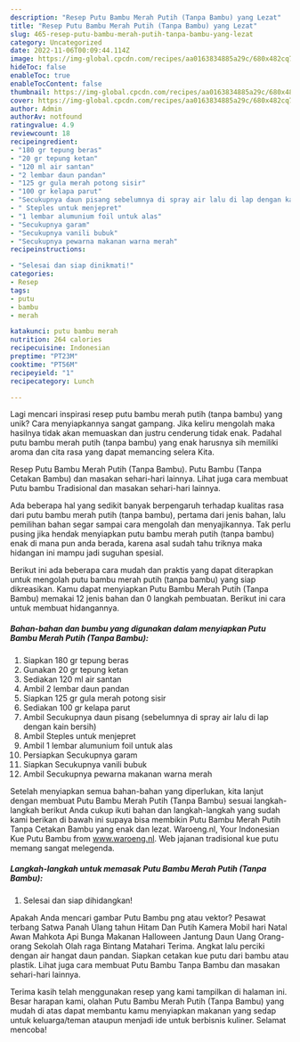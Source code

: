 ```yaml
---
description: "Resep Putu Bambu Merah Putih (Tanpa Bambu) yang Lezat"
title: "Resep Putu Bambu Merah Putih (Tanpa Bambu) yang Lezat"
slug: 465-resep-putu-bambu-merah-putih-tanpa-bambu-yang-lezat
category: Uncategorized
date: 2022-11-06T00:09:44.114Z
image: https://img-global.cpcdn.com/recipes/aa0163834885a29c/680x482cq70/putu-bambu-merah-putih-tanpa-bambu-foto-resep-utama.jpg
hideToc: false
enableToc: true
enableTocContent: false
thumbnail: https://img-global.cpcdn.com/recipes/aa0163834885a29c/680x482cq70/putu-bambu-merah-putih-tanpa-bambu-foto-resep-utama.jpg
cover: https://img-global.cpcdn.com/recipes/aa0163834885a29c/680x482cq70/putu-bambu-merah-putih-tanpa-bambu-foto-resep-utama.jpg
author: Admin
authorAv: notfound
ratingvalue: 4.9
reviewcount: 18
recipeingredient:
- "180 gr tepung beras"
- "20 gr tepung ketan"
- "120 ml air santan"
- "2 lembar daun pandan"
- "125 gr gula merah potong sisir"
- "100 gr kelapa parut"
- "Secukupnya daun pisang sebelumnya di spray air lalu di lap dengan kain bersih"
- " Steples untuk menjepret"
- "1 lembar alumunium foil untuk alas"
- "Secukupnya garam"
- "Secukupnya vanili bubuk"
- "Secukupnya pewarna makanan warna merah"
recipeinstructions:

- "Selesai dan siap dinikmati!"
categories:
- Resep
tags:
- putu
- bambu
- merah

katakunci: putu bambu merah 
nutrition: 264 calories
recipecuisine: Indonesian
preptime: "PT23M"
cooktime: "PT56M"
recipeyield: "1"
recipecategory: Lunch

---
```





Lagi mencari inspirasi resep putu bambu merah putih (tanpa bambu) yang unik? Cara menyiapkannya sangat gampang. Jika keliru mengolah maka hasilnya tidak akan memuaskan dan justru cenderung tidak enak. Padahal putu bambu merah putih (tanpa bambu) yang enak harusnya sih memiliki aroma dan cita rasa yang dapat memancing selera Kita.





Resep Putu Bambu Merah Putih (Tanpa Bambu). Putu Bambu (Tanpa Cetakan Bambu) dan masakan sehari-hari lainnya. Lihat juga cara membuat Putu bambu Tradisional dan masakan sehari-hari lainnya.

Ada beberapa hal yang sedikit banyak berpengaruh terhadap kualitas rasa dari putu bambu merah putih (tanpa bambu), pertama dari jenis bahan, lalu pemilihan bahan segar sampai cara mengolah dan menyajikannya. Tak perlu pusing jika hendak menyiapkan putu bambu merah putih (tanpa bambu) enak di mana pun anda berada, karena asal sudah tahu triknya maka hidangan ini mampu jadi suguhan spesial.






Berikut ini ada beberapa cara mudah dan praktis yang dapat diterapkan untuk mengolah putu bambu merah putih (tanpa bambu) yang siap dikreasikan. Kamu dapat menyiapkan Putu Bambu Merah Putih (Tanpa Bambu) memakai 12 jenis bahan dan 0 langkah pembuatan. Berikut ini cara untuk membuat hidangannya.

<!--inarticleads1-->

##### Bahan-bahan dan bumbu yang digunakan dalam menyiapkan Putu Bambu Merah Putih (Tanpa Bambu):

1. Siapkan 180 gr tepung beras
1. Gunakan 20 gr tepung ketan
1. Sediakan 120 ml air santan
1. Ambil 2 lembar daun pandan
1. Siapkan 125 gr gula merah potong sisir
1. Sediakan 100 gr kelapa parut
1. Ambil Secukupnya daun pisang (sebelumnya di spray air lalu di lap dengan kain bersih)
1. Ambil  Steples untuk menjepret
1. Ambil 1 lembar alumunium foil untuk alas
1. Persiapkan Secukupnya garam
1. Siapkan Secukupnya vanili bubuk
1. Ambil Secukupnya pewarna makanan warna merah


Setelah menyiapkan semua bahan-bahan yang diperlukan, kita lanjut dengan membuat Putu Bambu Merah Putih (Tanpa Bambu) sesuai langkah-langkah berikut Anda cukup ikuti bahan dan langkah-langkah yang sudah kami berikan di bawah ini supaya bisa membikin Putu Bambu Merah Putih Tanpa Cetakan Bambu yang enak dan lezat. Waroeng.nl, Your Indonesian Kue Putu Bambu from www.waroeng.nl. Web jajanan tradisional kue putu memang sangat melegenda. 

<!--inarticleads2-->

##### Langkah-langkah untuk memasak Putu Bambu Merah Putih (Tanpa Bambu):


1. Selesai dan siap dihidangkan!

Apakah Anda mencari gambar Putu Bambu png atau vektor? Pesawat terbang Satwa Panah Ulang tahun Hitam Dan Putih Kamera Mobil hari Natal Awan Mahkota Api Bunga Makanan Halloween Jantung Daun Uang Orang-orang Sekolah Olah raga Bintang Matahari Terima. Angkat lalu perciki dengan air hangat daun pandan. Siapkan cetakan kue putu dari bambu atau plastik. Lihat juga cara membuat Putu Bambu Tanpa Bambu dan masakan sehari-hari lainnya. 

Terima kasih telah menggunakan resep yang kami tampilkan di halaman ini. Besar harapan kami, olahan Putu Bambu Merah Putih (Tanpa Bambu) yang mudah di atas dapat membantu kamu menyiapkan makanan yang sedap untuk keluarga/teman ataupun menjadi ide untuk berbisnis kuliner. Selamat mencoba!
